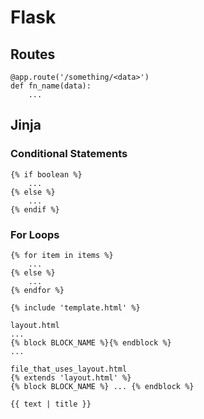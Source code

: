 # Flask

## Routes

```
@app.route('/something/<data>')
def fn_name(data):
    ...
```

## Jinja

### Conditional Statements

```
{% if boolean %}
    ...
{% else %}
    ...
{% endif %}
```

### For Loops

```
{% for item in items %}
    ...
{% else %}
    ...
{% endfor %}
```

```
{% include 'template.html' %}
```

```
layout.html
...
{% block BLOCK_NAME %}{% endblock %}
...

file_that_uses_layout.html
{% extends 'layout.html' %}
{% block BLOCK_NAME %} ... {% endblock %}
```

```
{{ text | title }}
```
